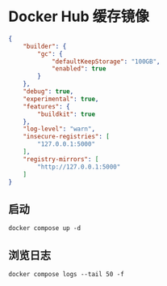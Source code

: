 # Docker Hub 缓存镜像

```json
{
    "builder": {
        "gc": {
            "defaultKeepStorage": "100GB",
            "enabled": true
        }
    },
    "debug": true,
    "experimental": true,
    "features": {
        "buildkit": true
    },
    "log-level": "warn",
    "insecure-registries": [
        "127.0.0.1:5000"
    ],
    "registry-mirrors": [
        "http://127.0.0.1:5000"
    ]
}
```

## 启动

```shell
docker compose up -d
```

## 浏览日志

```shell
docker compose logs --tail 50 -f
```
